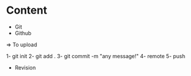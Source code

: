 # Content

- Git
- Github

=> To upload

1- git init
2- git add .
3- git commit -m "any message!"
4- remote
5- push

- Revision
